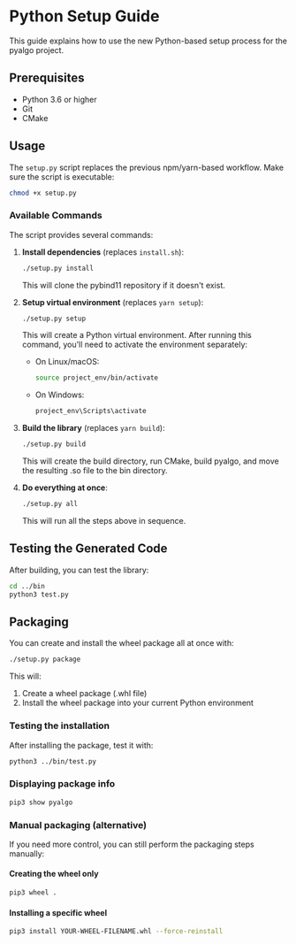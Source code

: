 # Python Setup Guide

This guide explains how to use the new Python-based setup process for the pyalgo project.

## Prerequisites

- Python 3.6 or higher
- Git
- CMake

## Usage

The `setup.py` script replaces the previous npm/yarn-based workflow. Make sure the script is executable:

```bash
chmod +x setup.py
```

### Available Commands

The script provides several commands:

1. **Install dependencies** (replaces `install.sh`):
   ```bash
   ./setup.py install
   ```
   This will clone the pybind11 repository if it doesn't exist.

2. **Setup virtual environment** (replaces `yarn setup`):
   ```bash
   ./setup.py setup
   ```
   This will create a Python virtual environment. After running this command, you'll need to activate the environment separately:
   
   - On Linux/macOS:
     ```bash
     source project_env/bin/activate
     ```
   - On Windows:
     ```bash
     project_env\Scripts\activate
     ```

3. **Build the library** (replaces `yarn build`):
   ```bash
   ./setup.py build
   ```
   This will create the build directory, run CMake, build pyalgo, and move the resulting .so file to the bin directory.

4. **Do everything at once**:
   ```bash
   ./setup.py all
   ```
   This will run all the steps above in sequence.

## Testing the Generated Code

After building, you can test the library:

```bash
cd ../bin
python3 test.py
```

## Packaging

You can create and install the wheel package all at once with:

```bash
./setup.py package
```

This will:
1. Create a wheel package (.whl file)
2. Install the wheel package into your current Python environment

### Testing the installation
After installing the package, test it with:
```bash
python3 ../bin/test.py
```

### Displaying package info
```bash
pip3 show pyalgo
```

### Manual packaging (alternative)
If you need more control, you can still perform the packaging steps manually:

#### Creating the wheel only
```bash
pip3 wheel .
```

#### Installing a specific wheel
```bash
pip3 install YOUR-WHEEL-FILENAME.whl --force-reinstall
```